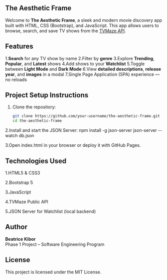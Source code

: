 ## The Aesthetic Frame

Welcome to **The Aesthetic Frame**, a sleek and modern movie discovery app built with HTML, CSS (Bootstrap), and JavaScript. This app allows users to browse, search, and save TV shows from the [TVMaze API](https://api.tvmaze.com/).

## Features

1.**Search** for any TV show by name
2.Filter by **genre**
3.Explore **Trending**, **Popular**, and **Latest** shows
4.Add shows to your **Watchlist**
5.Toggle between **Light Mode** and **Dark Mode**
6.View **detailed descriptions**, **release year**, and **images** in a modal
7.Single Page Application (SPA) experience — no reloads


## Project Setup Instructions

1. Clone the repository:

   ```bash
   git clone https://github.com/your-username/the-aesthetic-frame.git
   cd the-aesthetic-frame

2.Install and start the JSON Server:
npm install -g json-server
json-server --watch db.json

3.Open index.html in your browser or deploy it with GitHub Pages.

## Technologies Used
1.HTML5 & CSS3

2.Bootstrap 5

3.JavaScript 

4.TVMaze Public API

5.JSON Server for Watchlist (local backend)

## Author

**Beatrice Kibor**  
Phase 1 Project – Software Engineering Program


## License
This project is licensed under the MIT License.
